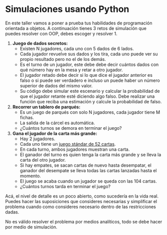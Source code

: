 # Simulaciones usando Python

En este taller vamos a poner a prueba tus habilidades de programación orientada a objetos. A continuación tienes 3 retos de simulación que puedes resolver con OOP, debes escoger y resolver 1.


1. **Juego de dados secretos:**
    - Existen N jugadores, cada uno con 5 dados de 6 lados.
    - Cada jugador revuelve sus dados y los tira, cada uno puede ver su propio resultado pero no el de los demás.
    - Es el turno de un jugador, este debe debe decir cuántos dados con qué número hay en la mesa y retar a otro jugador.
    - El jugador retado debe decir si lo que dice el jugador anterior es falso o si puede ser verdadero e incluso un puede haber un número superior de dados del mismo valor.
    - Su código debe simular este escenario y calcular la probabilidad de que el jugador retante esté diciendo algo falso. Debe realizar una función que reciba una estimación y calcule la probabilidad de falso.
2. **Recorrer un tablero de parqués:**
    - Es un juego de parqués con solo N jugadores, cada jugador tiene M fichas.
    - La salida de la cárcel es automática.
    - ¿Cuántos turnos se demora en terminar el juego?
3. **Gana el jugador de la carta más grande:**
    - Hay 2 jugadores.
    - Cada uno tiene un [juego stándar de 52 cartas](https://en.wikipedia.org/wiki/Standard_52-card_deck).
    - En cada turno, ambos jugadores muestran una carta.
    - El ganador del turno es quien tenga la carta más grande y se lleva la carta del otro jugador.
    - Si hay empates, se sacan cartas de nuevo hasta desempatar, el ganador del desempate se lleva todas las cartas lanzadas hasta el momento.
    - El juego se acaba cuando un jugador se queda con las 104 cartas.
    - ¿Cuántos turnos tarda en terminar el juego?

Acá, el nivel de detalle es un poco abierto, como sucedería en la vida real. Puedes hacer las suposiciones que consideres necesarias y simplificar el problema cuando como consideres necesario dentro de las restricciones dadas.

No es válido resolver el problema por medios analíticos, todo se debe hacer por medio de simulación.
